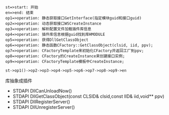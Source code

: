 ```flow
st=>start: 开始 
en=>end: 结束 
op1=>operation: 静态获取接口GetInterface(指定模块guid和接口guid)
op2=>operation: 动态获取接口WSCreateInstance
op3=>operation: 解析配置文件加载插件库信息
op4=>operation: 插件库信息根据guid找到库HMODULE
op5=>operation: 获得DllGetClassObject
op6=>operation: 静态函数CFactory::GetClassObject(clsid, iid, ppv);
op7=>operation: CFactoryTemplate来初始化CFactory并返回工厂到ppv;
op8=>operation: CFactory的CreateInstance来创建接口实例;
op9=>operation: CFactoryTemplate模板中CreateInstance;

st->op1()->op2->op3->op4->op5->op6->op7->op8->op9->en 

```
库抽象成插件
* STDAPI DllCanUnloadNow()
* STDAPI DllGetClassObject(const CLSID& clsid,const IID& iid,void\*\* ppv)
* STDAPI DllRegisterServer()
* STDAPI DllUnregisterServer()

